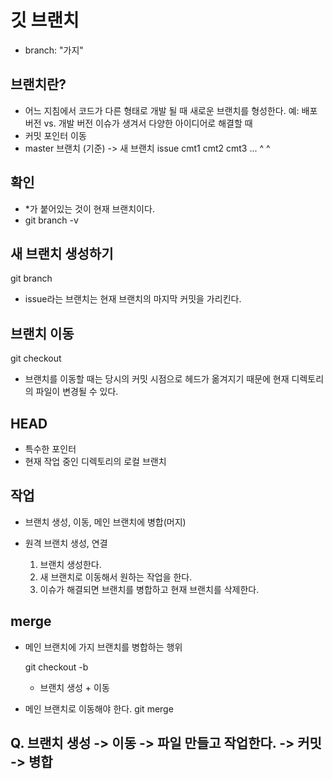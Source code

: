 # 깃 브랜치
- branch: "가지"

## 브랜치란?
- 어느 지침에서 코드가 다른 형태로 개발 될 때 새로운 브랜치를 형성한다.
  예: 배포 버전 vs. 개발 버전
    이슈가 생겨서 다양한 아이디어로 해결할 때
- 커밋 포인터 이동
- master 브랜치 (기준) -> 새 브랜치 issue
  cmt1 cmt2 cmt3 ...
  ^      ^

## 확인
- *가 붙어있는 것이 현재 브랜치이다.
- git branch -v

## 새 브랜치 생성하기
git branch <name>

- issue라는 브랜치는 현재 브랜치의 마지막 커밋을 가리킨다.

## 브랜치 이동
git checkout <name>

- 브랜치를 이동할 때는 당시의 커밋 시점으로 헤드가 옮겨지기 때문에 현재 디렉토리의 파일이 변경될 수 있다.

## HEAD
- 특수한 포인터
- 현재 작업 중인 디렉토리의 로컬 브랜치

## 작업
- 브랜치 생성, 이동, 메인 브랜치에 병합(머지)
- 원격 브랜치 생성, 연결

  1. 브랜치 생성한다.
  2. 새 브랜치로 이동해서 원하는 작업을 한다.
  3. 이슈가 해결되면 브랜치를 병합하고 현재 브랜치를 삭제한다.

## merge
- 메인 브랜치에 가지 브랜치를 병합하는 행위

  git checkout -b <name>

  - 브랜치 생성 + 이동

- 메인 브랜치로 이동해야 한다.
git merge <name>

## Q. 브랜치 생성 -> 이동 -> 파일 만들고 작업한다. -> 커밋 -> 병합